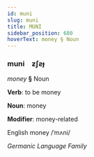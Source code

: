 ```yaml
---
id: muni
slug: muni
title: MUNİ
sidebar_position: 680
hoverText: money § Noun
---
```


### muni&emsp;<span kind="abugida">ƶʃƨɟ</span>

*money* **§** Noun

**Verb**: to be money

**Noun**: money

**Modifier**: money-related

English money /ˈmʌni/

*Germanic Language Family*